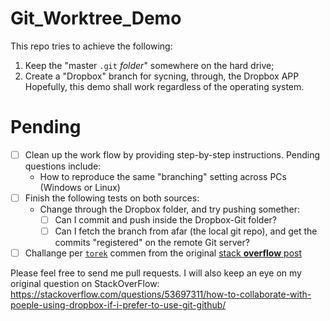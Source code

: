 # Git_Worktree_Demo
This repo tries to achieve the following:
1. Keep the "master `.git` *folder*" somewhere on the hard drive;
2. Create a "Dropbox" branch for sycning, through, the Dropbox APP
Hopefully, this demo shall work regardless of the operating system.

# Pending
* [ ] Clean up the work flow by providing step-by-step instructions. Pending
    questions include:
    * How to reproduce the same "branching" setting across PCs (Windows or
        Linux)
* [ ] Finish the following tests on both sources:
    * Change through the Dropbox folder, and try pushing somether:
        * [ ] Can I commit and push inside the Dropbox-Git folder?
        * [ ] Can I fetch the branch from afar (the local git repo), and get
            the commits "registered" on the remote Git server?
* [ ] Challange per [`torek`](https://stackoverflow.com/users/1256452/torek)
    commen from the original [stack **overflow**
    post](https://stackoverflow.com/questions/53697311/how-to-collaborate-with-poeple-using-dropbox-if-i-prefer-to-use-git-github/53699189?noredirect=1#comment94254987_53699189)

Please feel free to send me pull requests. I will also keep an eye on my
original question on StackOverFlow: https://stackoverflow.com/questions/53697311/how-to-collaborate-with-poeple-using-dropbox-if-i-prefer-to-use-git-github/
